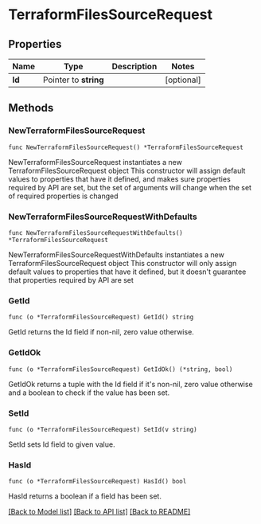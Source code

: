 # TerraformFilesSourceRequest

## Properties

Name | Type | Description | Notes
------------ | ------------- | ------------- | -------------
**Id** | Pointer to **string** |  | [optional] 

## Methods

### NewTerraformFilesSourceRequest

`func NewTerraformFilesSourceRequest() *TerraformFilesSourceRequest`

NewTerraformFilesSourceRequest instantiates a new TerraformFilesSourceRequest object
This constructor will assign default values to properties that have it defined,
and makes sure properties required by API are set, but the set of arguments
will change when the set of required properties is changed

### NewTerraformFilesSourceRequestWithDefaults

`func NewTerraformFilesSourceRequestWithDefaults() *TerraformFilesSourceRequest`

NewTerraformFilesSourceRequestWithDefaults instantiates a new TerraformFilesSourceRequest object
This constructor will only assign default values to properties that have it defined,
but it doesn't guarantee that properties required by API are set

### GetId

`func (o *TerraformFilesSourceRequest) GetId() string`

GetId returns the Id field if non-nil, zero value otherwise.

### GetIdOk

`func (o *TerraformFilesSourceRequest) GetIdOk() (*string, bool)`

GetIdOk returns a tuple with the Id field if it's non-nil, zero value otherwise
and a boolean to check if the value has been set.

### SetId

`func (o *TerraformFilesSourceRequest) SetId(v string)`

SetId sets Id field to given value.

### HasId

`func (o *TerraformFilesSourceRequest) HasId() bool`

HasId returns a boolean if a field has been set.


[[Back to Model list]](../README.md#documentation-for-models) [[Back to API list]](../README.md#documentation-for-api-endpoints) [[Back to README]](../README.md)


